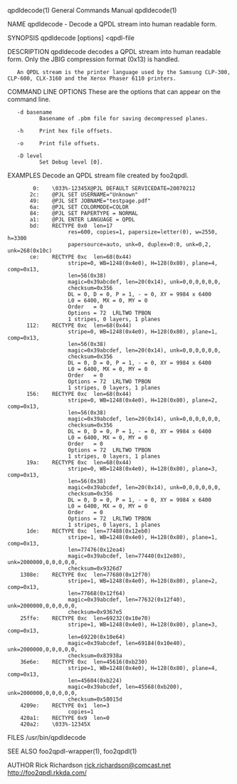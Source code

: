 qpdldecode(1)                                                                           General Commands Manual                                                                          qpdldecode(1)

NAME
       qpdldecode - Decode a QPDL stream into human readable form.

SYNOPSIS
       qpdldecode [options] <qpdl-file

DESCRIPTION
       qpdldecode decodes a QPDL stream into human readable form.  Only the JBIG compression format (0x13) is handled.

       An QPDL stream is the printer language used by the Samsung CLP-300, CLP-600, CLX-3160 and the Xerox Phaser 6110 printers.

COMMAND LINE OPTIONS
       These are the options that can appear on the command line.

       -d basename
              Basename of .pbm file for saving decompressed planes.

       -h     Print hex file offsets.

       -o     Print file offsets.

       -D level
              Set Debug level [0].

EXAMPLES
       Decode an QPDL stream file created by foo2qpdl.

            0:    \033%-12345X@PJL DEFAULT SERVICEDATE=20070212
           2c:    @PJL SET USERNAME="Unknown"
           49:    @PJL SET JOBNAME="testpage.pdf"
           6a:    @PJL SET COLORMODE=COLOR
           84:    @PJL SET PAPERTYPE = NORMAL
           a1:    @PJL ENTER LANGUAGE = QPDL
           bd:    RECTYPE 0x0  len=17
                       res=600, copies=1, papersize=letter(0), w=2550, h=3300
                       papersource=auto, unk=0, duplex=0:0, unk=0,2,  unk=268(0x10c)
           ce:    RECTYPE 0xc  len=68(0x44)
                       stripe=0, WB=1248(0x4e0), H=128(0x80), plane=4, comp=0x13,
                       len=56(0x38)
                       magic=0x39abcdef, len=20(0x14), unk=0,0,0,0,0,0,
                       checksum=0x356
                       DL = 0, D = 0, P = 1, - = 0, XY = 9984 x 6400
                       L0 = 6400, MX = 0, MY = 0
                       Order   = 0
                       Options = 72  LRLTWO TPBON
                       1 stripes, 0 layers, 1 planes
          112:    RECTYPE 0xc  len=68(0x44)
                       stripe=0, WB=1248(0x4e0), H=128(0x80), plane=1, comp=0x13,
                       len=56(0x38)
                       magic=0x39abcdef, len=20(0x14), unk=0,0,0,0,0,0,
                       checksum=0x356
                       DL = 0, D = 0, P = 1, - = 0, XY = 9984 x 6400
                       L0 = 6400, MX = 0, MY = 0
                       Order   = 0
                       Options = 72  LRLTWO TPBON
                       1 stripes, 0 layers, 1 planes
          156:    RECTYPE 0xc  len=68(0x44)
                       stripe=0, WB=1248(0x4e0), H=128(0x80), plane=2, comp=0x13,
                       len=56(0x38)
                       magic=0x39abcdef, len=20(0x14), unk=0,0,0,0,0,0,
                       checksum=0x356
                       DL = 0, D = 0, P = 1, - = 0, XY = 9984 x 6400
                       L0 = 6400, MX = 0, MY = 0
                       Order   = 0
                       Options = 72  LRLTWO TPBON
                       1 stripes, 0 layers, 1 planes
          19a:    RECTYPE 0xc  len=68(0x44)
                       stripe=0, WB=1248(0x4e0), H=128(0x80), plane=3, comp=0x13,
                       len=56(0x38)
                       magic=0x39abcdef, len=20(0x14), unk=0,0,0,0,0,0,
                       checksum=0x356
                       DL = 0, D = 0, P = 1, - = 0, XY = 9984 x 6400
                       L0 = 6400, MX = 0, MY = 0
                       Order   = 0
                       Options = 72  LRLTWO TPBON
                       1 stripes, 0 layers, 1 planes
          1de:    RECTYPE 0xc  len=77488(0x12eb0)
                       stripe=1, WB=1248(0x4e0), H=128(0x80), plane=1, comp=0x13,
                       len=77476(0x12ea4)
                       magic=0x39abcdef, len=77440(0x12e80), unk=2000000,0,0,0,0,0,
                       checksum=0x9326d7
        1308e:    RECTYPE 0xc  len=77680(0x12f70)
                       stripe=1, WB=1248(0x4e0), H=128(0x80), plane=2, comp=0x13,
                       len=77668(0x12f64)
                       magic=0x39abcdef, len=77632(0x12f40), unk=2000000,0,0,0,0,0,
                       checksum=0x9367e5
        25ffe:    RECTYPE 0xc  len=69232(0x10e70)
                       stripe=1, WB=1248(0x4e0), H=128(0x80), plane=3, comp=0x13,
                       len=69220(0x10e64)
                       magic=0x39abcdef, len=69184(0x10e40), unk=2000000,0,0,0,0,0,
                       checksum=0x83938a
        36e6e:    RECTYPE 0xc  len=45616(0xb230)
                       stripe=1, WB=1248(0x4e0), H=128(0x80), plane=4, comp=0x13,
                       len=45604(0xb224)
                       magic=0x39abcdef, len=45568(0xb200), unk=2000000,0,0,0,0,0,
                       checksum=0x58015d
        4209e:    RECTYPE 0x1  len=3
                       copies=1
        420a1:    RECTYPE 0x9  len=0
        420a2:    \033%-12345X

FILES
       /usr/bin/qpdldecode

SEE ALSO
       foo2qpdl-wrapper(1), foo2qpdl(1)

AUTHOR
       Rick Richardson <rick.richardson@comcast.net>
       http://foo2qpdl.rkkda.com/


